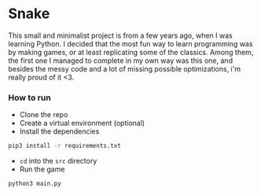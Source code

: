 # Snake

This small and minimalist project is from a few years ago, when I was learning Python. I decided that the most fun way to learn programming was by making games, or at least replicating some of the classics. Among them, the first one I managed to complete in my own way was this one, and besides the messy code and a lot of missing possible optimizations, i'm really proud of it <3.

### How to run

- Clone the repo
- Create a virtual environment (optional)
- Install the dependencies
```bash
pip3 install -r requirements.txt
```
- `cd` into the `src` directory
- Run the game
```bash
python3 main.py
```
